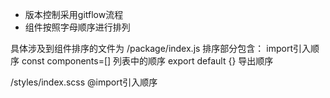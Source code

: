 * 版本控制采用gitflow流程
* 组件按照字母顺序进行排列

具体涉及到组件排序的文件为
/package/index.js
排序部分包含：
import引入顺序
const components=[] 列表中的顺序
export default {} 导出顺序

/styles/index.scss
@import引入顺序
